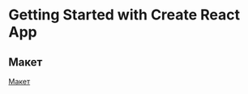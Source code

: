 # Getting Started with Create React App

## Макет
<a href="src=https://www.figma.com/embed?embed_host=share&url=https%3A%2F%2Fwww.figma.com%2Ffile%2FLmBdSCiXeWeXbr9XXvHIod%2Fbrackets%3Fnode-id%3D0%253A1">
Макет
</a>